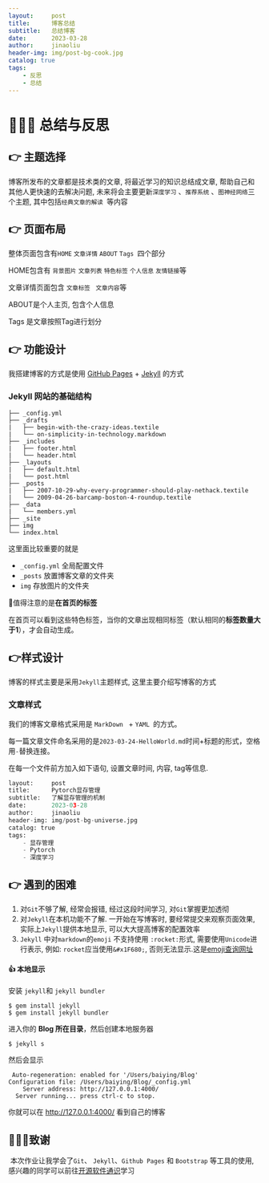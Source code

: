 ```yaml
---
layout:     post
title:      博客总结
subtitle:   总结博客
date:       2023-03-28
author:     jinaoliu
header-img: img/post-bg-cook.jpg
catalog: true
tags:
    - 反思		
    - 总结	
---
```




# &#x1F3AF;&#x1F3AF;&#x1F3AF; 总结与反思

## &#x1F449; 主题选择

博客所发布的文章都是技术类的文章, 将最近学习的知识总结成文章, 帮助自己和其他人更快速的去解决问题, 未来将会主要更新`深度学习` 、`推荐系统` 、`图神经网络`三个主题, 其中包括`经典文章的解读 `等内容

## &#x1F449; 页面布局

 整体页面包含有`HOME` `文章详情`  `ABOUT` `Tags `四个部分

HOME包含有 `背景图片` `文章列表` `特色标签` `个人信息` `友情链接`等

文章详情页面包含 `文章标签 ` `文章内容`等

ABOUT是个人主页, 包含个人信息

Tags 是文章按照Tag进行划分

## &#x1F449; 功能设计

我搭建博客的方式是使用 [GitHub Pages](https://pages.github.com/) + [Jekyll](http://jekyll.com.cn/) 的方式

### Jekyll 网站的基础结构

```
├── _config.yml
├── _drafts
|   ├── begin-with-the-crazy-ideas.textile
|   └── on-simplicity-in-technology.markdown
├── _includes
|   ├── footer.html
|   └── header.html
├── _layouts
|   ├── default.html
|   └── post.html
├── _posts
|   ├── 2007-10-29-why-every-programmer-should-play-nethack.textile
|   └── 2009-04-26-barcamp-boston-4-roundup.textile
├── _data
|   └── members.yml
├── _site
├── img
└── index.html
```

这里面比较重要的就是

- `_config.yml` 全局配置文件
- `_posts` 放置博客文章的文件夹
- `img` 存放图片的文件夹

:rocket:值得注意的是**在首页的标签**

在首页可以看到这些特色标签，当你的文章出现相同标签（默认相同的**标签数量大于1**），才会自动生成。

##  &#x1F449;样式设计

博客的样式主要是采用`Jekyll`主题样式, 这里主要介绍写博客的方式

### 文章样式

我们的博客文章格式采用是 `MarkDown ` + `YAML `的方式。

每一篇文章文件命名采用的是`2023-03-24-HelloWorld.md`时间+标题的形式，空格用`-`替换连接。

在每一个文件前方加入如下语句, 设置文章时间, 内容, tag等信息.

```python
layout:     post
title:      Pytorch显存管理
subtitle:   了解显存管理的机制
date:       2023-03-28
author:     jinaoliu
header-img: img/post-bg-universe.jpg
catalog: true
tags:
    - 显存管理
    - Pytorch
    - 深度学习
```

## &#x1F449; 遇到的困难

1. 对`Git`不够了解, 经常会报错, 经过这段时间学习, 对`Git`掌握更加透彻
2. 对`Jekyll`在本机功能不了解. 一开始在写博客时, 要经常提交来观察页面效果, 实际上`Jekyll`提供本地显示, 可以大大提高博客的配置效率
2. `Jekyll` 中对`markdown`的`emoji` 不支持使用 `:rocket:`形式, 需要使用`Unicode`进行表示, 例如: `rocket`应当使用`&#x1F680;`, 否则无法显示.这是[emoji查询网址](https://apps.timwhitlock.info/emoji/tables/unicode#block-4-enclosed-characters)

####  &#x1F44D; 本地显示

安装 `jekyll`和 `jekyll bundler`

```
$ gem install jekyll
$ gem install jekyll bundler
```

进入你的 **Blog 所在目录**，然后创建本地服务器

```
$ jekyll s
```

然后会显示

```
 Auto-regeneration: enabled for '/Users/baiying/Blog'
Configuration file: /Users/baiying/Blog/_config.yml
    Server address: http://127.0.0.1:4000/
  Server running... press ctrl-c to stop.
```

你就可以在 http://127.0.0.1:4000/ 看到自己的博客

## &#x1F680;&#x1F680;&#x1F680;致谢

​	    本次作业让我学会了`Git`、 `Jekyll`、`Github Pages` 和 `Bootstrap` 等工具的使用, 感兴趣的同学可以前往[开源软件通识](https://github.com/X-lab2017/oss101)学习

